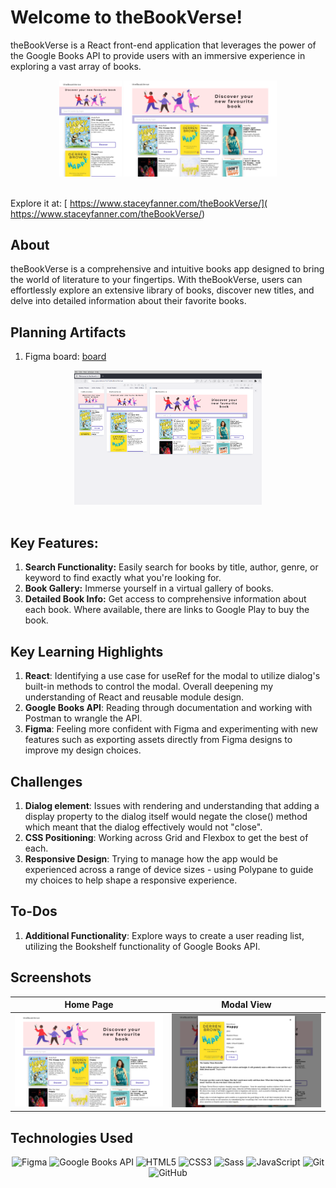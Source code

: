 # Welcome to theBookVerse!

theBookVerse is a React front-end application that leverages the power of the Google Books API to provide users with an immersive experience in exploring a vast array of books.

<div align="center">
  <img src="./brief/homepage.png" alt="Homepage Screenshot" width="100">
  <img src="./brief/homepage_laptop.png" alt="Homepage Screenshot" width="245">
</div>

<br>

Explore it at: [ https://www.staceyfanner.com/theBookVerse/]( https://www.staceyfanner.com/theBookVerse/)

## About

theBookVerse is a comprehensive and intuitive books app designed to bring the world of literature to your fingertips. With theBookVerse, users can effortlessly explore an extensive library of books, discover new titles, and delve into detailed information about their favorite books.

## Planning Artifacts

1. Figma board: [board](https://www.figma.com/file/poyTLff8dMQd5bqgpUxUXs/theBookVerse?type=design&node-id=0%3A1&mode=design&t=q9huSLreRqj1BvCh-1)

<div align="center">
  <img src="./brief/responsive-design.png" alt="Screenshot of my Figma design board" width="300">
</div>

<br>

## Key Features:

1. **Search Functionality:** Easily search for books by title, author, genre, or keyword to find exactly what you're looking for.
2. **Book Gallery:** Immerse yourself in a virtual gallery of books.
3. **Detailed Book Info:** Get access to comprehensive information about each book. Where available, there are links to Google Play to buy the book.

## Key Learning Highlights

1. **React**: Identifying a use case for useRef for the modal to utilize dialog's built-in methods to control the modal. Overall deepening my understanding of React and reusable module design.
2. **Google Books API**: Reading through documentation and working with Postman to wrangle the API.
3. **Figma**: Feeling more confident with Figma and experimenting with new features such as exporting assets directly from Figma designs to improve my design choices.

## Challenges

1. **Dialog element**: Issues with rendering and understanding that adding a display property to the dialog itself would negate the close() method which meant that the dialog effectively would not "close".
2. **CSS Positioning**: Working across Grid and Flexbox to get the best of each.
3. **Responsive Design**: Trying to manage how the app would be experienced across a range of device sizes - using Polypane to guide my choices to help shape a responsive experience.

## To-Dos

1. **Additional Functionality**: Explore ways to create a user reading list, utilizing the Bookshelf functionality of Google Books API.

## Screenshots

| Home Page                                | Modal View                      |
| ---------------------------------------- | ------------------------------- |
| ![Homepage](./brief/homepage_laptop.png) | ![Notes App](./brief/modal.png) |

## Technologies Used

<div align="center">

![Figma](https://img.shields.io/badge/-Figma-05122A?style=flat&logo=figma)
![Google Books API](https://img.shields.io/badge/-Google%20Books%20API-05122A?style=flat&logo=google)
![HTML5](https://img.shields.io/badge/-HTML5-05122A?style=flat&logo=html5)
![CSS3](https://img.shields.io/badge/-CSS3-05122A?style=flat&logo=css3)
![Sass](https://img.shields.io/badge/-Sass-05122A?style=flat&logo=sass)
![JavaScript](https://img.shields.io/badge/-JavaScript-05122A?style=flat&logo=javascript)
![Git](https://img.shields.io/badge/-Git-05122A?style=flat&logo=git)
![GitHub](https://img.shields.io/badge/-GitHub-05122A?style=flat&logo=github)

</div>
